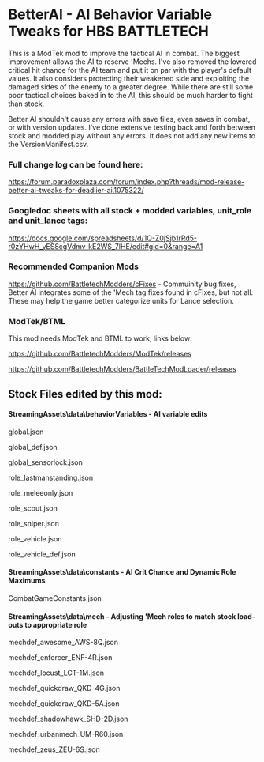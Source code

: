 # BetterAI - AI Behavior Variable Tweaks for HBS BATTLETECH
This is a ModTek mod to improve the tactical AI in combat.  The biggest improvement allows the AI to reserve 'Mechs.  I've also removed the lowered critical hit chance for the AI team and put it on par with the player's default values.  It also considers protecting their weakened side and exploiting the damaged sides of the enemy to a greater degree.  While there are still some poor tactical choices baked in to the AI, this should be much harder to fight than stock.  

Better AI shouldn't cause any errors with save files, even saves in combat, or with version updates.  I've done extensive testing back and forth between stock and modded play without any errors.  It does not add any new items to the VersionManifest.csv.

### Full change log can be found here:

https://forum.paradoxplaza.com/forum/index.php?threads/mod-release-better-ai-tweaks-for-deadlier-ai.1075322/

### Googledoc sheets with all stock + modded variables, unit_role and unit_lance tags:

https://docs.google.com/spreadsheets/d/1Q-Z0jSjb1rRd5-r0zYHwH_yES8cgVdmv-kE2WS_7lHE/edit#gid=0&range=A1

### Recommended Companion Mods

https://github.com/BattletechModders/cFixes - Commuinity bug fixes, Better AI integrates some of the 'Mech tag fixes found in cFixes, but not all.  These may help the game better categorize units for Lance selection.

### ModTek/BTML
This mod needs ModTek and BTML to work, links below:

https://github.com/BattletechModders/ModTek/releases

https://github.com/BattletechModders/BattleTechModLoader/releases


## Stock Files edited by this mod:
#### StreamingAssets\data\behaviorVariables - AI variable edits
global.json

global_def.json

global_sensorlock.json

role_lastmanstanding.json

role_meleeonly.json

role_scout.json

role_sniper.json

role_vehicle.json

role_vehicle_def.json


#### StreamingAssets\data\constants - AI Crit Chance and Dynamic Role Maximums
CombatGameConstants.json


#### StreamingAssets\data\mech - Adjusting 'Mech roles to match stock load-outs to appropriate role
mechdef_awesome_AWS-8Q.json

mechdef_enforcer_ENF-4R.json

mechdef_locust_LCT-1M.json

mechdef_quickdraw_QKD-4G.json

mechdef_quickdraw_QKD-5A.json

mechdef_shadowhawk_SHD-2D.json

mechdef_urbanmech_UM-R60.json

mechdef_zeus_ZEU-6S.json

